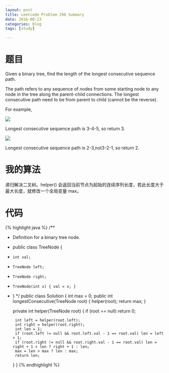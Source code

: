 ```yaml
---
layout: post
title: Leetcode Problem 298 Summary
date: 2016-08-23
categories: blog
tags: [study]

---
```


# 题目

Given a binary tree, find the length of the longest consecutive sequence path.

The path refers to any sequence of nodes from some starting node to any node in the tree along the parent-child connections. The longest consecutive path need to be from parent to child (cannot be the reverse).

For example,

![](https://lisencn11.github.io/img/problem298_1.png)

Longest consecutive sequence path is 3-4-5, so return 3.

![](https://lisencn11.github.io/img/problem298_2.png)

Longest consecutive sequence path is 2-3,not3-2-1, so return 2.

# 我的算法

递归解决二叉树。helper() 会返回当前节点为起始的连续序列长度，若此长度大于最大长度，就修改一个全局变量 max。

# 代码

{% highlight java %}
/**
 * Definition for a binary tree node.
 * public class TreeNode {
 *     int val;
 *     TreeNode left;
 *     TreeNode right;
 *     TreeNode(int x) { val = x; }
 * }
 */
public class Solution {
    int max = 0;
    public int longestConsecutive(TreeNode root) {
        helper(root);
        return max;
    }
    
    private int helper(TreeNode root) {
        if (root == null) return 0;

        int left = helper(root.left);
        int right = helper(root.right);
        int len = 1;
        if (root.left != null && root.left.val - 1 == root.val) len = left + 1;
        if (root.right != null && root.right.val - 1 == root.val) len = right + 1 > len ? right + 1 : len;
        max = len > max ? len : max;
        return len;
    }
}
{% endhighlight %}
